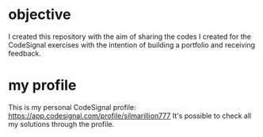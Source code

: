 # objective
I created this repository with the aim of sharing the codes I created for the CodeSignal exercises with the intention of building a portfolio and receiving feedback.

# my profile 
This is my personal CodeSignal profile: https://app.codesignal.com/profile/silmarillion777
It's possible to check all my solutions through the profile.
